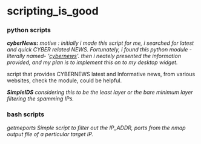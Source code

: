 # scripting_is_good
### python scripts
***cyberNews:***
  _motive : initially i made this script for me, i searched for latest and quick CYBER related NEWS. Fortunately, i found this python module -literally named- '[cybernews](https://pypi.org/project/cybernews/)'.
  then i neately presented the information provided, and my plan is to implement this on to my desktop widget._
  
  script that provides CYBERNEWS latest and Informative news, from various websites, check the module, could be helpful.


***SimpleIDS***
  _considering this to be the least layer or the bare minimum layer filtering the spamming IPs._

### bash scripts
*getmeports*
_Simple script to filter out the IP_ADDR, ports from the nmap output file of a perticular target IP._
  
